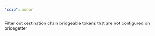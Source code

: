 ```yaml
---
"ccip": minor
---
```


Filter out destination chain bridgeable tokens that are not configured on pricegetter
